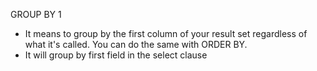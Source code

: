 GROUP BY 1
 - It means to group by the first column of your result set regardless of what it's called. You can do the same with ORDER BY.
 - It will group by first field in the select clause